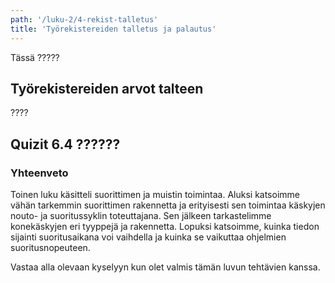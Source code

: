 ```yaml
---
path: '/luku-2/4-rekist-talletus'
title: 'Työrekistereiden talletus ja palautus'
---
```


<div><lead>
Tässä ?????
</lead></div>

## Työrekistereiden arvot talteen
????


## Quizit 6.4 ??????
<!-- quiz 6.4.??  ????? -->

<div><quiznator id="5caf0493fd9fd71425c6d6c6"></quiznator></div>


### Yhteenveto
Toinen luku käsitteli suorittimen ja muistin toimintaa. Aluksi katsoimme vähän tarkemmin suorittimen rakennetta ja erityisesti sen toimintaa käskyjen nouto- ja suoritussyklin toteuttajana. Sen jälkeen tarkastelimme konekäskyjen eri tyyppejä ja rakennetta. Lopuksi katsoimme, kuinka tiedon sijainti suoritusaikana voi vaihdella ja kuinka se vaikuttaa ohjelmien suoritusnopeuteen.

Vastaa alla olevaan kyselyyn kun olet valmis tämän luvun tehtävien kanssa.

<div><quiznator id="5caf0493fd9fd71425c6d6c6"></quiznator></div>



